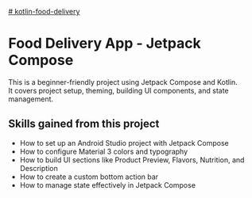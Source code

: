 [# kotlin-food-delivery](https://github.com/user-attachments/assets/094622d7-97bf-41b5-96c1-daa545738b63)

# Food Delivery App - Jetpack Compose 

This is a beginner-friendly project using Jetpack Compose and Kotlin.  
It covers project setup, theming, building UI components, and state management.

## Skills gained from this project

- How to set up an Android Studio project with Jetpack Compose  
- How to configure Material 3 colors and typography  
- How to build UI sections like Product Preview, Flavors, Nutrition, and Description  
- How to create a custom bottom action bar  
- How to manage state effectively in Jetpack Compose  
